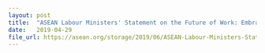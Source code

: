 ```yaml
---
layout: post
title:  "ASEAN Labour Ministers' Statement on the Future of Work: Embracing Technology for Inclusive and Sustainable Growth"
date:   2019-04-29
file_url: https://asean.org/storage/2019/06/ASEAN-Labour-Ministers-Statement-on-the-Future-of-Work-Embracing-Techno....pdf
---
```

